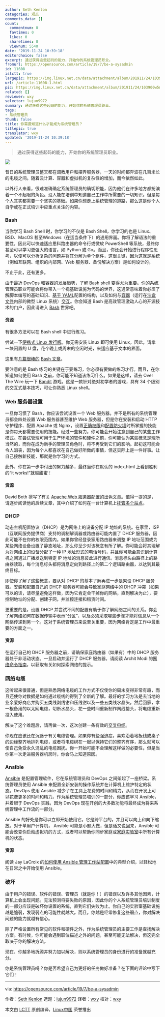 ```yaml
---
author: Seth Kenlon
categories: 观点
comments_data: []
count:
  commentnum: 0
  favtimes: 0
  likes: 0
  sharetimes: 0
  viewnum: 5540
date: '2019-11-24 10:39:18'
editorchoice: false
excerpt: 通过获得这些起码的能力，开始你的系统管理员职业。
fromurl: https://opensource.com/article/19/7/be-a-sysadmin
id: 11608
islctt: true
largepic: https://img.linux.net.cn/data/attachment/album/201911/24/103900w5m09jyyyeyrnovu.jpg
url: /article-11608-1.html
pic: https://img.linux.net.cn/data/attachment/album/201911/24/103900w5m09jyyyeyrnovu.jpg.thumb.jpg
related: []
reviewer: wxy
selector: lujun9972
summary: 通过获得这些起码的能力，开始你的系统管理员职业。
tags:
- 系统管理员
thumb: false
title: 你需要知道什么才能成为系统管理员？
titlepic: true
translator: wxy
updated: '2019-11-24 10:39:18'
---
```



> 
> 通过获得这些起码的能力，开始你的系统管理员职业。
> 
> 
> 


![](/data/attachment/album/201911/24/103900w5m09jyyyeyrnovu.jpg)


昔日的系统管理员整天都在调教用户和摆弄服务器，一天的时间都奔波在几百米长的电缆之间。随着云计算、容器和虚拟机的复杂性的增加，而今依然如此。


以外行人来看，很难准确确定系统管理员的确切职能，因为他们在许多地方都扮演着一个不起眼的角色。没人能在培训中知道自己工作中所需要的一切知识，但是每个人其实都需要一个坚实的基础。如果你想走上系统管理的道路，那么这是你个人自学或在正式培训中应重点关注的内容。


### Bash


当你学习 Bash Shell 时，你学习的不仅是 Bash Shell，你学习的也是 Linux、BSD、MacOS 甚至Windows（在适当条件下）的通用界面。你将了解语法的重要性，因此可以快速适应思科路由器的命令行或微软 PowerShell 等系统，最终你甚至可以学习更强大的语言，如 Python 或 Go。而且，你还会开始进行程序性思考，以便可以分析复杂的问题并将其分解为单个组件，这很关键，因为这就是系统（例如互联网、组织的内部网、Web 服务器、备份解决方案）是如何设计的。


不止于此，还有更多。


由于最近 DevOps 和[容器](https://opensource.com/article/19/6/kubernetes-dump-truck)的发展趋势，了解 Bash shell 变得尤为重要。你的系统管理员职业可能会将你带入一个视基础设施为代码的世界，这通常意味着你必须了解脚本编写的基础知识、[基于 YAML](https://www.redhat.com/sysadmin/yaml-tips)配置的结构，以及如何与[容器](https://opensource.com/resources/what-are-linux-containers)（运行在[沙盒文件](https://opensource.com/article/18/11/behind-scenes-linux-containers)内部的微型 Linux 系统）[交互](https://opensource.com/article/19/6/how-ssh-running-container)。你会知道 Bash 是高效管理激动人心的开源技术的门户，因此请进入 [Bash](https://opensource.com/article/18/7/admin-guide-bash) 世界吧。


#### 资源


有很多方法可以在 Bash shell 中进行练习。


尝试一下[便携式 Linux 发行版](https://opensource.com/article/19/6/linux-distros-to-try)。你无需安装 Linux 即可使用 Linux，因此，请拿一块闲置的 U 盘，花个晚上或周末的空闲时光，来适应基于文本的界面。


这里有[几篇很棒的](https://www.redhat.com/sysadmin/managing-files-linux-terminal) [Bash 文章](https://opensource.com/tags/bash)。


要注意的是 Bash 练习的关键在于要练习，你必须有要做的练习才行。而且，在你知道如何使用 Bash 之前，你可能不知道该练习什么。如果是这样，请去 Over The Wire 玩一下 [Bandit](http://overthewire.org/wargames/bandit) 游戏。这是一款针对绝对初学者的游戏，具有 34 个级别的交互式基本技巧，可让你熟悉 Linux shell。


### Web 服务器设置


一旦你习惯了 Bash，你应该尝试设置一个 Web 服务器。并不是所有的系统管理员都会四处设置 Web 服务器甚至维护 Web 服务器，但是你在安装和启动 HTTP 守护程序、配置 Apache 或 Nginx，设置[正确权限](https://opensource.com/article/19/6/understanding-linux-permissions)和[配置防火墙](https://www.redhat.com/sysadmin/secure-linux-network-firewall-cmd)时所掌握的技能是你每天都需要使用的技能。经过一些努力，你可能会开始注意到自己的某些工作模式。在尝试管理可用于生产环境的软件和硬件之前，你可能认为某些概念是理所当然的，而你在成为新手的管理员角色时，将不再受到它们的影响。起初这可能会令人沮丧，因为每个人都喜欢在自己做好所做的事情，但这实际上是一件好事。让自己接触新技能，那就是你学习的方式。


此外，你在第一步中付出的努力越多，最终当你在默认的 index.html 上看到胜利的“it works!”就越甜蜜！


#### 资源


David Both 撰写了有关 [Apache Web 服务器](https://opensource.com/article/18/2/how-configure-apache-web-server)配置的出色文章。值得一提的是，请逐步阅读他的后续文章，其中介绍了如何在一台计算机上[托管多个站点](https://opensource.com/article/18/3/configuring-multiple-web-sites-apache)。


### DHCP


动态主机配置协议（DHCP）是为网络上的设备分配 IP 地址的系统。在家里，ISP（互联网服务提供商）支持的调制解调器或路由器可能内置了 DHCP 服务器，因此可能不在你的权限范围内。如果你曾经登录家用路由器来调整 IP 地址范围或为某些网络设备设置了静态地址，那么你至少对该概念有所了解。你可能会将其理解为对网络上的设备分配了一种 IP 地址形式的电话号码，并且你可能会意识到计算机之间通过广播发送到特定 IP 地址的消息彼此进行通信。消息标头由路径上的路由器读取，每个消息标头都将消息定向到路径上的第二个逻辑路由器，以达到其最终目标。


即使你了解了这些概念，要从对 DHCP 的基本了解再进一步是架设 DHCP 服务器。安装和配置自己的 DHCP 服务器可能会导致家庭网络中的 DHCP 冲突（如果可以的话，请尽量避免这样做，因为它肯定会干掉你的网络，直到解决为止），要控制地址的分配、创建子网，并监控连接和租赁时间。


更重要的是，设置 DHCP 并尝试不同的配置有助于你了解网络之间的关系。你会了解网络如何在数据传输中表示“分区”，以及必须采取哪些步骤才能将信息从一个网络传递到另一个。这对于系统管理员来说至关重要，因为网络肯定是工作中最重要的方面之一。


#### 资源


在运行自己的 DHCP 服务器之前，请确保家庭路由器（如果有）中的 DHCP 服务器处于非活动状态。一旦启动并运行了 DHCP 服务器，请阅读 Archit Modi 的[网络命令指南](https://opensource.com/article/18/7/sysadmin-guide-networking-commands)，以获取有关如何探索网络的提示。


### 网络电缆


这听起来很普通，但是熟悉网络电缆的工作方式不仅使你的周末变得非常有趣，而且还使你对数据是如何通过缆线的得到了全新的了解。最好的学习方法是去当地的业余爱好商店并购买五类线剥线钳和压线钳以及一些五类线水晶头。然后回家，拿一根备用的以太网电缆，切断水晶头，花一些时间重新制作网线接头，将电缆重新投入使用。


解决了这个难题后，请再做一次，这次创建一条有效的[交叉电缆](https://en.wikipedia.org/wiki/Ethernet_crossover_cable)。


你现在应该还在沉迷于有关电缆管理。如果你有些强迫症，喜欢沿着地板线或桌子的边缘整齐地排列电缆，或者将电缆绑在一起以保持它们的整齐有序，那么就可以使自己免受永久混乱的电缆困扰。你一开始可能不会理解这样做的必要性，但是当你第一次走进服务器机房时，你会马上知道原因。


### Ansible


[Ansible](https://opensource.com/sitewide-search?search_api_views_fulltext=ansible) 是配置管理软件，它在系统管理员和 DevOps 之间架起了一座桥梁。系统管理员使用 Ansible 来配置全新安装的操作系统并在计算机上维护特定的状态。DevOps 使用 Ansible 减少了在工具上花费的时间和精力，从而在开发上可以花费更多的时间和精力。作为系统管理员培训的一部分，你应该学习 Ansible，并着眼于 DevOps 实践，因为 DevOps 现在开创的大多数功能将最终成为将来系统管理中工作流的一部分。


Ansible 的好处是你可以立即开始使用它。它是跨平台的，并且可以向上和向下缩放。对于单用户计算机， Ansible 可能是小题大做，但是话又说回来，Ansible 可能会改变你启动虚拟机的方式，或者可以帮助你同步家庭或[家庭实验室](https://opensource.com/article/19/6/create-centos-homelab-hour)中所有计算机的状态。


#### 资源


阅读 Jay LaCroix 的[如何使用 Ansible 管理工作站配置](https://opensource.com/article/18/3/manage-workstation-ansible)中的典型介绍，以轻松地在日常之中开始使用 Ansible。


### 破坏


由于用户的错误、软件的错误、管理员（就是你！）的错误以及许多其他因素，计算机上会出现问题。无法预测将要失败的原因，因此你的个人系统管理员培训制度的一部分应该是破坏你设置的系统，直到它们失败为止。你自己的实验室基础设施越是脆弱，发现弱点的可能性就越大。而且，你越是经常修复这些弱点，你对解决问题的能力就越有信心。


除了严格设置所有常见的软件和硬件之外，作为系统管理员的主要工作是查找解决方案。有时候，你可能会遇到职位描述之外的问题，甚至可能无法解决，但这完全取决于你的解决方法。


现在，你越多地折腾并努力加以解决，则以系统管理员的身份进行的准备就越充分。


你是系统管理员吗？你是否希望自己为更好的任务做好准备？在下面的评论中写下它们！




---


via: <https://opensource.com/article/19/7/be-a-sysadmin>


作者：[Seth Kenlon](https://opensource.com/users/seth) 选题：[lujun9972](https://github.com/lujun9972) 译者：[wxy](https://github.com/wxy) 校对：[wxy](https://github.com/wxy)


本文由 [LCTT](https://github.com/LCTT/TranslateProject) 原创编译，[Linux中国](https://linux.cn/) 荣誉推出